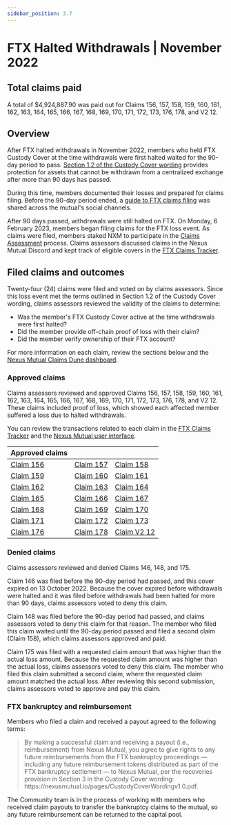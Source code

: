 ```yaml
---
sidebar_position: 3.7
---
```


# FTX Halted Withdrawals | November 2022

## Total claims paid

A total of $4,924,887.90 was paid out for Claims 156, 157, 158, 159, 160, 161, 162, 163, 164, 165, 166, 167, 168, 169, 170, 171, 172, 173, 176, 178, and V2 12.

## Overview

After FTX halted withdrawals in November 2022, members who held FTX Custody Cover at the time withdrawals were first halted waited for the 90-day period to pass. [Section 1.2 of the Custody Cover wording](https://uploads-ssl.webflow.com/62d8193ce9880895261daf4a/63d0f4d7b378db634f0f9a9d_CustodyCoverWordingv1.0.pdf) provides protection for assets that cannot be withdrawn from a centralized exchange after more than 90 days has passed.

During this time, members documented their losses and prepared for claims filing. Before the 90-day period ended, a [guide to FTX claims filing](https://nexusmutual.io/blog/how-ftx-custody-cover-holders-can-prepare-for-claims-filing) was shared across the mutual's social channels. 

After 90 days passed, withdrawals were still halted on FTX. On Monday, 6 February 2023, members began filing claims for the FTX loss event. As claims were filed, members staked NXM to participate in the [Claims Assessment](https://docs.nexusmutual.io/protocol/claims-assessment) process. Claims assessors discussed claims in the Nexus Mutual Discord and kept track of eligible covers in the [FTX Claims Tracker](https://docs.google.com/spreadsheets/d/1DvBE95LUuOY5B4pJZoXG8SbXUIWvYsXaYkk70DHAh6E/edit?usp=sharing).

## Filed claims and outcomes

Twenty-four (24) claims were filed and voted on by claims assessors. Since this loss event met the terms outlined in Section 1.2 of the Custody Cover wording, claims assessors reviewed the validity of the claims to determine:

* Was the member's FTX Custody Cover active at the time withdrawals were first halted?
* Did the member provide off-chain proof of loss with their claim?
* Did the member verify ownership of their FTX account?

For more information on each claim, review the sections below and the [Nexus Mutual Claims Dune dashboard](https://dune.com/nexus_mutual/claims).

### Approved claims

Claims assessors reviewed and approved Claims 156, 157, 158, 159, 160, 161, 162, 163, 164, 165, 166, 167, 168, 169, 170, 171, 172, 173, 176, 178, and V2 12. These claims included proof of loss, which showed each affected member suffered a loss due to halted withdrawals.

You can review the transactions related to each claim in the [FTX Claims Tracker](https://docs.google.com/spreadsheets/d/1DvBE95LUuOY5B4pJZoXG8SbXUIWvYsXaYkk70DHAh6E/edit?usp=sharing) and the [Nexus Mutual user interface](https://app.nexusmutual.io/assessment).

| Approved claims                                                                 |                                                                                 |                                                                                 |
|---------------------------------------------------------------------------------|---------------------------------------------------------------------------------|---------------------------------------------------------------------------------|
| [Claim 156](https://app.nexusmutual.io/claim-assessment/view-claim?claimId=156) | [Claim 157](https://app.nexusmutual.io/claim-assessment/view-claim?claimId=157) | [Claim 158](https://app.nexusmutual.io/claim-assessment/view-claim?claimId=158) |
| [Claim 159](https://app.nexusmutual.io/claim-assessment/view-claim?claimId=159) | [Claim 160](https://app.nexusmutual.io/claim-assessment/view-claim?claimId=160) | [Claim 161](https://app.nexusmutual.io/claim-assessment/view-claim?claimId=161) |
| [Claim 162](https://app.nexusmutual.io/claim-assessment/view-claim?claimId=162) | [Claim 163](https://app.nexusmutual.io/claim-assessment/view-claim?claimId=163) | [Claim 164](https://app.nexusmutual.io/claim-assessment/view-claim?claimId=164) |
| [Claim 165](https://app.nexusmutual.io/claim-assessment/view-claim?claimId=165) | [Claim 166](https://app.nexusmutual.io/claim-assessment/view-claim?claimId=166) | [Claim 167](https://app.nexusmutual.io/claim-assessment/view-claim?claimId=167) |
| [Claim 168](https://app.nexusmutual.io/claim-assessment/view-claim?claimId=168) | [Claim 169](https://app.nexusmutual.io/claim-assessment/view-claim?claimId=169) | [Claim 170](https://app.nexusmutual.io/claim-assessment/view-claim?claimId=170) |
| [Claim 171](https://app.nexusmutual.io/claim-assessment/view-claim?claimId=171) | [Claim 172](https://app.nexusmutual.io/claim-assessment/view-claim?claimId=172) | [Claim 173](https://app.nexusmutual.io/claim-assessment/view-claim?claimId=173) |
| [Claim 176](https://app.nexusmutual.io/claim-assessment/view-claim?claimId=176) | [Claim 178](https://app.nexusmutual.io/claim-assessment/view-claim?claimId=178) |[Claim V2 12](https://app.nexusmutual.io/assessment/view-claim?claimId=12) |

### Denied claims

Claims assessors reviewed and denied Claims 146, 148, and 175.

Claim 146 was filed before the 90-day period had passed, and this cover expired on 13 October 2022. Because the cover expired before withdrawals were halted and it was filed before withdrawals had been halted for more than 90 days, claims assessors voted to deny this claim.

Claim 148 was filed before the 90-day period had passed, and claims assessors voted to deny this claim for that reason. The member who filed this claim waited until the 90-day period passed and filed a second claim (Claim 158), which claims assessors approved and paid.

Claim 175 was filed with a requested claim amount that was higher than the actual loss amount. Because the requested claim amount was higher than the actual loss, claims assessors voted to deny this claim. The member who filed this claim submitted a second claim, where the requested claim amount matched the actual loss. After reviewing this second submission, claims assessors voted to approve and pay this claim.

### FTX bankruptcy and reimbursement

Members who filed a claim and received a payout agreed to the following terms:

<blockquote>By making a successful claim and receiving a payout (i.e., reimbursement) from Nexus Mutual, you agree to give rights to any future reimbursements from the FTX bankruptcy proceedings — including any future reimbursement tokens distributed as part of the FTX bankruptcy settlement — to Nexus Mutual, per the recoveries provision in Section 3 in the Custody Cover wording: https://nexusmutual.io/pages/CustodyCoverWordingv1.0.pdf.</blockquote>

The Community team is in the process of working with members who received claim payouts to transfer the bankruptcy claims to the mutual, so any future reimbursement can be returned to the capital pool.
